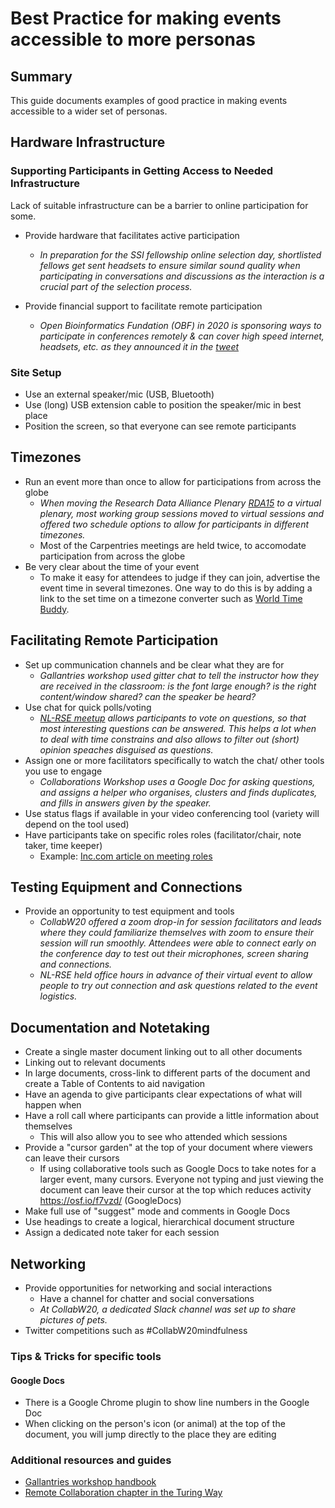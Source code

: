 # Best Practice for making events accessible to more personas

## Summary

This guide documents examples of good practice in making events accessible to a wider set of personas.

## Hardware Infrastructure

### Supporting Participants in Getting Access to Needed Infrastructure

Lack of suitable infrastructure can be a barrier to online participation for some.

- Provide hardware that facilitates active participation

    - *In preparation for the SSI fellowship online selection day, shortlisted fellows get sent headsets to ensure similar sound quality when participating in conversations and discussions as the interaction is a crucial part of the selection process.*

- Provide financial support to facilitate remote participation
    - *Open Bioinformatics Fundation (OBF) in 2020 is sponsoring ways to participate in conferences remotely & can cover high speed internet, headsets, etc. as they announced it in the [tweet](https://twitter.com/obfnews/status/1244749101935333378)*

### Site Setup

- Use an external speaker/mic (USB, Bluetooth)
- Use (long) USB extension cable to position the speaker/mic in best place
- Position the screen, so that everyone can see remote participants


## Timezones

- Run an event more than once to allow for participations from across the globe
    - *When moving the Research Data Alliance Plenary [RDA15](https://www.rd-alliance.org/plenaries/rda-15th-plenary-meeting-australia) to a virtual plenary, most working group sessions moved to virtual sessions and offered two schedule options to allow for participants in different timezones.*
    - Most of the Carpentries meetings are held twice, to accomodate participation from across the globe
- Be very clear about the time of your event
    - To make it easy for attendees to judge if they can join, advertise the event time in several timezones. One way to do this is by adding a link to the set time on a timezone converter such as [World Time Buddy](https://www.worldtimebuddy.com).

## Facilitating Remote Participation

- Set up communication channels and be clear what they are for
    - *Gallantries workshop used gitter chat to tell the instructor how they are received in the classroom: is the font large enough? is the right content/window shared? can the speaker be heard?*
- Use chat for quick polls/voting
    - *[NL-RSE meetup](https://nl-rse.org/events/2020-03-13-meetup.html) allows participants to vote on questions, so that most interesting questions can be answered. This helps a lot when to deal with time constrains and also allows to filter out (short) opinion speaches disguised as questions.*
- Assign one or more facilitators specifically to watch the chat/ other tools you use to engage
    - *Collaborations Workshop uses a Google Doc for asking questions, and assigns a helper who organises, clusters and finds duplicates, and fills in answers given by the speaker.*
- Use status flags if available in your video conferencing tool (variety will depend on the tool used)
- Have participants take on specific roles roles (facilitator/chair, note taker, time keeper)
    - Example: [Inc.com article on meeting roles](https://www.inc.com/jelise-keith/8-meeting-roles-to-assign-to-your-team-to-inspire-more-productive-meetings.html)

## Testing Equipment and Connections

- Provide an opportunity to test equipment and tools
    - *CollabW20 offered a zoom drop-in for session facilitators and leads where they could familiarize themselves with zoom to ensure their session will run smoothly. Attendees were able to connect early on the conference day to test out their microphones, screen sharing and connections.*
    - *NL-RSE held office hours in advance of their virtual event to allow people to try out connection and ask questions related to the event logistics.*

## Documentation and Notetaking

- Create a single master document linking out to all other documents
- Linking out to relevant documents
- In large documents, cross-link to different parts of the document and create a Table of Contents to aid navigation
- Have an agenda to give participants clear expectations of what will happen when
- Have a roll call where participants can provide a little information about themselves
    - This will also allow you to see who attended which sessions
- Provide a "cursor garden" at the top of your document where viewers can leave their cursors
    - If using collaborative tools such as Google Docs to take notes for a larger event, many cursors. Everyone not typing and just viewing the document can leave their cursor at the top which reduces activity https://osf.io/f7vzd/ (GoogleDocs)
- Make full use of "suggest" mode and comments in Google Docs
- Use headings to create a logical, hierarchical document structure
- Assign a dedicated note taker for each session

## Networking

- Provide opportunities for networking and social interactions
    - Have a channel for chatter and social conversations
    - *At CollabW20, a dedicated Slack channel was set up to share pictures of pets.*
- Twitter competitions such as #CollabW20mindfulness

### Tips & Tricks for specific tools

#### Google Docs

- There is a Google Chrome plugin to show line numbers in the Google Doc
- When clicking on the person's icon (or animal) at the top of the document, you will jump directly to the place they are editing

### Additional resources and guides

- [Gallantries workshop handbook](https://galaxy-carpentries.github.io/gallantries/handbook)
- [Remote Collaboration chapter in the Turing Way](https://deploy-preview-962--the-turing-way.netlify.com/remote_collaboration/)
